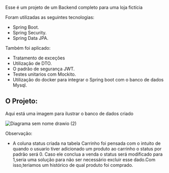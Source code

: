 Esse é um projeto de um Backend completo para uma loja fictícia

Foram utilizadas as seguintes tecnologias:
- Spring Boot.
- Spring Security.
- Spring Data JPA.

Também foi aplicado:
- Tratamento de exceções
- Utilização de DTO.
- O padrão de segurança JWT.
- Testes unitarios com Mockito.
- Utilização do docker para integrar o Spring boot com o banco de dados Mysql.

## O Projeto:

Aqui está uma imagem para ilustrar o banco de dados criado

![Diagrama sem nome drawio (2)](https://user-images.githubusercontent.com/68133954/215809175-afd5c05b-829e-4c52-a4eb-0ec53833cf92.png)

Observação:
- A coluna status criada na tabela Carrinho foi pensada com o intuito de quando o usuario tiver adicionado um produto ao carrinho o status por padrão será 0.
Caso ele conclua a venda o status será modificado para 1,seria uma solução para não ser necessário excluir esse dado.Com isso,teriamos um histórico de qual produto foi comprado.


